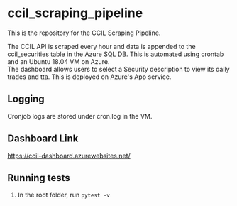 # ccil_scraping_pipeline

This is the repository for the CCIL Scraping Pipeline.  

The CCIL API is scraped every hour and data is appended to the ccil_securities table in the Azure SQL DB. This is automated using crontab and an Ubuntu 18.04 VM on Azure.  
The dashboard allows users to select a Security description to view its daily trades and tta. This is deployed on Azure's App service.

## Logging
Cronjob logs are stored under cron.log in the VM.

## Dashboard Link
https://ccil-dashboard.azurewebsites.net/

## Running tests
1. In the root folder, run ```pytest -v```